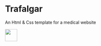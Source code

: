 # Trafalgar
An Html &amp; Css template for a medical website
<p><img src="https://healovo.web.app/assets/images/healovo-black.svg" height="40px" width="40px"></p>
